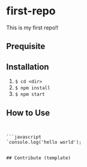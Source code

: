 # first-repo
This is my first repo!!

## Prequisite

## Installation

1. `$ cd <dir>`
2. `$ npm install`
3. `$ npm start`

## How to Use

```console.log('hello world');


```javascript
`console.log('hello world');


## Contribute (template)


